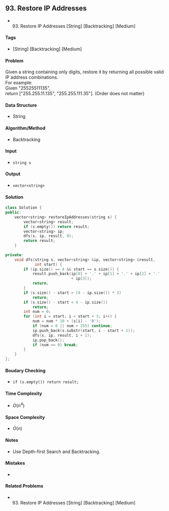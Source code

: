 ## 93. Restore IP Addresses
- 93. Restore IP Addresses [String] [Backtracking] [Medium]

#### Tags
- [String] [Backtracking] [Medium]

#### Problem
Given a string containing only digits, restore it by returning all possible valid IP address combinations.  
For example:  
Given "25525511135",  
return ["255.255.11.135", "255.255.111.35"]. (Order does not matter)

#### Data Structure
- String

#### Algorithm/Method
- Backtracking

#### Input
- `string s`

#### Output
- `vector<string>`

#### Solution
``` C++
class Solution {
public:
    vector<string> restoreIpAddresses(string s) {
        vector<string> result;
        if (s.empty()) return result;
        vector<string> ip;
        dfs(s, ip, result, 0);
        return result;
    }
    
private:
    void dfs(string s, vector<string> &ip, vector<string> &result,
             int start) {
        if (ip.size() == 4 && start == s.size()) {
            result.push_back(ip[0] + '.' + ip[1] + '.' + ip[2] + '.'
                             + ip[3]);
            return;
        }
        if (s.size() - start > (4 - ip.size()) * 3)
            return;
        if (s.size() - start < 4 - ip.size())
            return;
        int num = 0;
        for (int i = start; i < start + 3; i++) {
            num = num * 10 + (s[i] - '0');
            if (num < 0 || num > 255) continue;
            ip.push_back(s.substr(start, i - start + 1));
            dfs(s, ip, result, i + 1);
            ip.pop_back();
            if (num == 0) break;
        }
    }
};
```

#### Boudary Checking
- `if (s.empty()) return result;`

#### Time Complexity
- $O(n^4)$

#### Space Complexity
- $O(n)$

#### Notes
- Use Depth-first Search and Backtracking.

#### Mistakes
- 

#### Related Problems
- 93. Restore IP Addresses [String] [Backtracking] [Medium]
